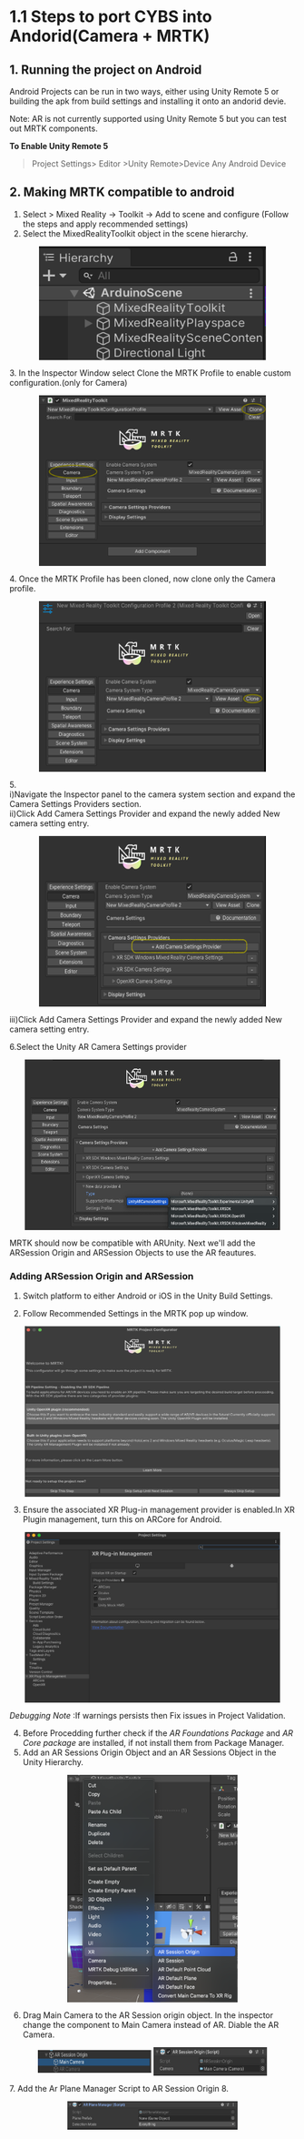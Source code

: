 
# 1.1 Steps to port CYBS into Andorid(Camera + MRTK)


## 1. Running the project on Android 

Android Projects can be run in two ways, either using Unity Remote 5 or building the apk from build settings and installing it onto an andorid devie.

Note: AR is not currently supported using Unity Remote 5 but you can test out MRTK components.

 **To Enable Unity Remote 5**
> Project Settings> Editor >Unity Remote>Device Any Android Device

## 2. Making MRTK compatible to android

1. Select > Mixed Reality -> Toolkit -> Add to scene and configure (Follow the steps and apply recommended settings)
2. Select the MixedRealityToolkit object in the scene hierarchy.</br> 
<p align="center">
<picture>
  <img align="center"  src="https://github.com/shankar-r19/CYBS-MArkdown-files/blob/main/Android%20Documentation/Images/Step%201.png" width= "400" height="200">
</picture>
</p>
3.  In the Inspector Window select Clone the MRTK Profile to enable custom configuration.(only for Camera)
<p align="center">
<picture>
  <img align="center"  src="https://github.com/shankar-r19/CYBS-MArkdown-files/blob/main/Android%20Documentation/Images/pic%202.png" width= "400" height="300">
</picture>
</p>
4. Once the MRTK Profile has been cloned, now clone only the Camera profile. 
<p align="center">
<picture>
  <img align="center"  src="https://github.com/shankar-r19/CYBS-MArkdown-files/blob/main/Android%20Documentation/Images/pic3.png" width= "400" height="300">
</picture>
</p>
5. </br>i)Navigate the Inspector panel to the camera system section and expand the Camera Settings Providers section.
</br>
ii)Click Add Camera Settings Provider and expand the newly added New camera setting entry.
<p align="center">
<picture>
  <img align="center"  src="https://github.com/shankar-r19/CYBS-MArkdown-files/blob/main/Android%20Documentation/Images/pic4.png" width= "400" height="300">
</picture>
</p>
iii)Click Add Camera Settings Provider and expand the newly added New camera setting entry.

6.Select the Unity AR Camera Settings provider
<p align="center">
<picture>
  <img align="center"  src="https://github.com/shankar-r19/CYBS-MArkdown-files/blob/main/Android%20Documentation/Images/pic5.png" width= "450" height="300">
</picture>
</p>

MRTK should now be compatible with ARUnity. Next we'll add the ARSession Origin and ARSession Objects to use the AR feautures. 

### Adding ARSession Origin and ARSession 

1. Switch platform to either Android or iOS in the Unity Build Settings.


2. Follow Recommended Settings in the MRTK pop up window.
<p align="center">
<picture>
  <img align="center"  src="https://github.com/shankar-r19/CYBS-MArkdown-files/blob/main/Android%20Documentation/Images/pic6.png" width= "450" height="300">
</picture>
</p>



3. Ensure the associated XR Plug-in management provider is enabled.In XR Plugin management, turn this on ARCore for Android.
<p align="center">
<picture>
  <img align="center"  src="https://github.com/shankar-r19/CYBS-MArkdown-files/blob/main/Android%20Documentation/Images/pic%207.png" width= "450" height="300">
</picture>
</p>

 *Debugging Note* :If warnings persists then Fix issues in Project Validation. 


4. Before Procedding further check if  the *AR Foundations Package* and *AR Core package* are installed, if not install them from Package Manager. 
5. Add an AR Sessions Origin Object and an AR Sessions Object in the Unity Hierarchy. 



<p align="center">
<picture>
  <img align="center"  src="https://github.com/shankar-r19/CYBS-MArkdown-files/blob/main/Android%20Documentation/Images/ARSO.png" width= "300" height="400">
</picture>
</p>

6. Drag Main Camera to the AR Session origin object. In the inspector change the component to Main Camera instead of AR. Diable the AR Camera. 
<p align="center">
<picture>
 <img align="center"  src="https://github.com/shankar-r19/CYBS-MArkdown-files/blob/main/Android%20Documentation/Images/image10.png" width= "200" height="40">
  </PICTURE>
  <picture>
  <img align="center"  src="https://github.com/shankar-r19/CYBS-MArkdown-files/blob/main/Android%20Documentation/Images/AR%20Camera.png" width= "200" height="50">

  
  
</picture>
</p>
7. Add the Ar Plane Manager Script to AR Session Origin
8. <p align="center">
<picture>
  <img align="center"  src="https://github.com/shankar-r19/CYBS-MArkdown-files/blob/main/Android%20Documentation/Images/ARPlane%20Manager.png" width= "300" height="50">
</picture>
</p>
